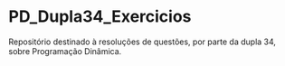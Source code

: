 # PD_Dupla34_Exercicios
Repositório destinado à resoluções de questões, por parte da dupla 34, sobre Programação Dinâmica.
